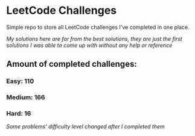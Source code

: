 
# LeetCode Challenges

Simple repo to store all LeetCode challenges I've completed in one place.

<i>My solutions here are far from the best solutions, they are just the first solutions I was able to come up with without any help or reference</i>

## Amount of completed challenges:

### Easy: 110

### Medium: 166

### Hard: 16

<i>Some problems' difficulty level changed after I completed them</i>
